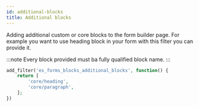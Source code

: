 ```yaml
---
id: additional-blocks
title: Additional blocks
---
```


Adding additional custom or core blocks to the form builder page. For example you want to use heading block in your form with this filter you can provide it.

:::note
Every block provided must ba fully qualified block name.
:::

```php
add_filter('es_forms_blocks_additional_blocks', function() {
	return [
		'core/heading',
		'core/paragraph',
	];
})
```
